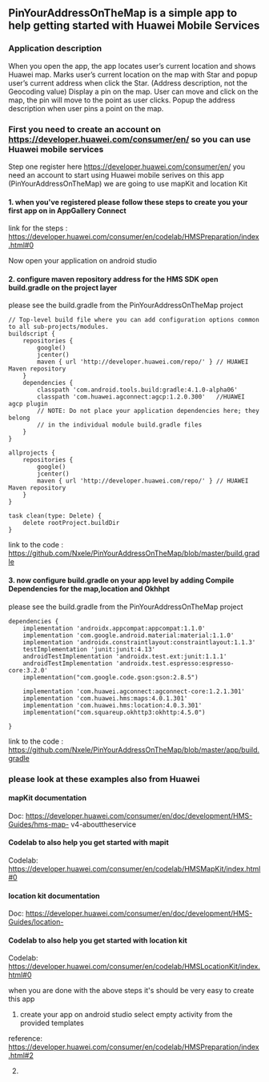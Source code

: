 ## PinYourAddressOnTheMap is a simple app to help getting started with Huawei Mobile Services

### Application description

When you open the app, the app locates user’s current location and shows
Huawei map. Marks user’s current location on the map with Star and popup user’s
current address when click the Star. (Address description, not the
Geocoding value) Display a pin on the map. User can move and click on the map, the pin
will move to the point as user clicks. Popup the address description when
user pins a point on the map.

### First you need to create an account on https://developer.huawei.com/consumer/en/ so you can use Huawei mobile services 

Step one register here https://developer.huawei.com/consumer/en/ you need an account to start using Huawei mobile serives 
on this app (PinYourAddressOnTheMap) we are going to use mapKit and location Kit

#### 1. when you've registered please follow these steps to create you your first app on in AppGallery Connect
link for the steps : https://developer.huawei.com/consumer/en/codelab/HMSPreparation/index.html#0

Now open your application on android studio 

#### 2. configure maven repository address for the HMS SDK open build.gradle on the project layer
please see the build.gradle from the PinYourAddressOnTheMap project

```
// Top-level build file where you can add configuration options common to all sub-projects/modules.
buildscript {
    repositories {
        google()
        jcenter()
        maven { url 'http://developer.huawei.com/repo/' } // HUAWEI Maven repository
    }
    dependencies {
        classpath 'com.android.tools.build:gradle:4.1.0-alpha06'
        classpath 'com.huawei.agconnect:agcp:1.2.0.300'   //HUAWEI agcp plugin
        // NOTE: Do not place your application dependencies here; they belong
        // in the individual module build.gradle files
    }
}

allprojects {
    repositories {
        google()
        jcenter()
        maven { url 'http://developer.huawei.com/repo/' } // HUAWEI Maven repository
    }
}

task clean(type: Delete) {
    delete rootProject.buildDir
}
```

link to the code : https://github.com/Nxele/PinYourAddressOnTheMap/blob/master/build.gradle

#### 3. now configure build.gradle on your app level by adding Compile Dependencies for the map,location and Okhhpt

please see the build.gradle from the PinYourAddressOnTheMap project
```
dependencies {
    implementation 'androidx.appcompat:appcompat:1.1.0'
    implementation 'com.google.android.material:material:1.1.0'
    implementation 'androidx.constraintlayout:constraintlayout:1.1.3'
    testImplementation 'junit:junit:4.13'
    androidTestImplementation 'androidx.test.ext:junit:1.1.1'
    androidTestImplementation 'androidx.test.espresso:espresso-core:3.2.0'
    implementation("com.google.code.gson:gson:2.8.5")

    implementation 'com.huawei.agconnect:agconnect-core:1.2.1.301'
    implementation 'com.huawei.hms:maps:4.0.1.301'
    implementation 'com.huawei.hms:location:4.0.3.301'
    implementation("com.squareup.okhttp3:okhttp:4.5.0")
    
}
```
link to the code : https://github.com/Nxele/PinYourAddressOnTheMap/blob/master/app/build.gradle


### please look at these examples also from Huawei

#### mapKit documentation
Doc: https://developer.huawei.com/consumer/en/doc/development/HMS-Guides/hms-map-
v4-abouttheservice
#### Codelab to also help you get started with mapit
Codelab: https://developer.huawei.com/consumer/en/codelab/HMSMapKit/index.html#0

#### location kit documentation
Doc: https://developer.huawei.com/consumer/en/doc/development/HMS-Guides/location-
#### Codelab to also help you get started with location kit
Codelab: https://developer.huawei.com/consumer/en/codelab/HMSLocationKit/index.html#0

when you are done with the above steps it's should be very easy to create this app



1. create your app on android studio select empty activity from the provided templates

reference: https://developer.huawei.com/consumer/en/codelab/HMSPreparation/index.html#2

2.


